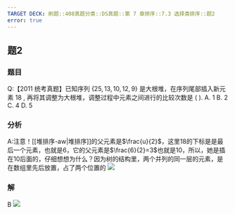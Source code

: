 ```yaml
---
TARGET DECK: 刷题::408真题分类::DS真题::第 7 章排序::7.3 选择类排序::题2
error: true
---
```

## 题2
### 题目
Q:【2011 统考真题】已知序列 $\{ {25},{13},{10},{12},9\}$ 是大根堆，在序列尾部插入新元素 18 , 再将其调整为大根堆，调整过程中元素之间进行的比较次数是 ( ).
A. 1 B. 2 C. 4 D. 5
### 分析
A:注意！[[堆排序-aw|堆排序]]的父元素是$\frac{u}{2}$，这里18的下标是是最后一个元素，也就是6，它的父元素是$\frac{6}{2}=3$也就是10，所以，她是插在10后面的，仔细想想为什么？因为树的结构里，两个并列的同一层的元素，是在数组里先后放置，占了两个位置的
![](https://img.hwenyi.live/202411130010520.webp)
### 解
B
![](https://img.hwenyi.live/202411130019094.webp)
<!--ID: 1732188632602-->

